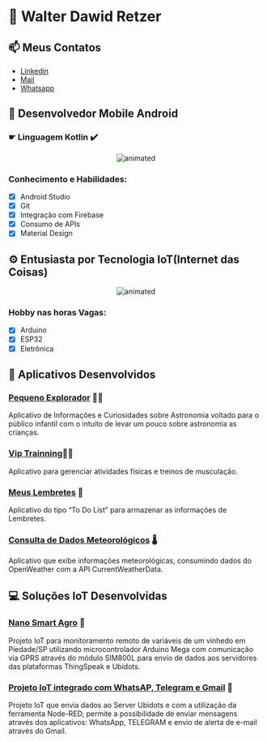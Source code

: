 # 🤠 Walter Dawid Retzer 

## 📫 Meus Contatos
<ul>
  <li><a href="https://www.linkedin.com/in/walterdawid/" rel="me">Linkedin</a>
  <li><a href="mailto:walter.d.retzer@gmail.com" rel="me">Mail</a>
  <li><a href="https://wa.me/+5515991080703?text=Hi" rel="me">Whatsapp</a>
</ul>

## 💬 Desenvolvedor Mobile Android

### ☛ Linguagem Kotlin ✔️

<p align="center">
  <img src="https://media.taringa.net/knn/fit:550/Z3M6Ly9rbjMvYjk0NjZlNjg3MWNiMGU4N2NmODE2OGYwMTVhMmE4YWIuZ2lm" alt="animated" />
</p>

### Conhecimento e Habilidades:
- [x] Android Studio
- [x] Git
- [x] Integração com Firebase
- [x] Consumo de APIs
- [x] Material Design

## ⚙ Entusiasta por Tecnologia IoT(Internet das Coisas)

<p align="center">
  <img src="https://media.licdn.com/dms/image/C4D12AQFGO-4hogiQUA/article-cover_image-shrink_600_2000/0/1629708775472?e=2147483647&v=beta&t=MS3xe_6koFByRUm6owa-dqiYjJD7tnnKH95vf3jErT8" alt="animated" />
</p>

### Hobby nas horas Vagas:
- [x] Arduino
- [x] ESP32
- [x] Eletrônica
 
## 📱 Aplicativos Desenvolvidos

### [Pequeno Explorador](https://github.com/walter-retzer/NasaProjetoIntegrador) 👨‍🚀
Aplicativo de Informações e Curiosidades sobre Astronomia voltado para o público infantil com o intuito de levar um pouco sobre astronomia as crianças.

### [Vip Trainning](https://github.com/walter-retzer/VipTraining)🏃‍♂️ 
Aplicativo para gerenciar atividades físicas e treinos de musculação.

### [Meus Lembretes](https://github.com/walter-retzer/bancoDadosRoom) 📅
Aplicativo do tipo “To Do List” para armazenar as informações de Lembretes.

### [Consulta de Dados Meteorológicos](https://github.com/walter-retzer/API_OpenWeatherMap) 🌡️
Aplicativo que exibe informações meteorológicas, consumindo dados do OpenWeather com a API CurrentWeatherData.

## 💻 Soluções IoT Desenvolvidas

### [Nano Smart Agro](https://github.com/walter-retzer/Projeto_IoT) 📡
Projeto IoT para monitoramento remoto de variáveis de um vinhedo em Piedade/SP utilizando microcontrolador Arduino Mega com
comunicação via GPRS através do módulo SIM800L para envio de dados aos servidores das plataformas ThingSpeak e Ubidots.

### [Projeto IoT integrado com WhatsAP, Telegram e Gmail](https://github.com/walter-retzer/Projeto_IoT_com_WhatsAPP_Telegram_e_Gmail#projeto_iot_com_whatsapp_telegram_e_gmail) 📡
Projeto IoT que envia dados ao Server Ubidots e com a utilização da ferramenta Node-RED, permite a possibilidade de enviar mensagens através dos aplicativos: WhatsApp, TELEGRAM e envio de alerta de e-mail através do Gmail.
